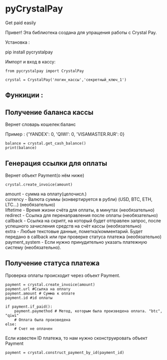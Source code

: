 # pyCrystalPay
Get paid easily



 Привет! Эта библиотека создана для упращения работы с Crystal Pay.


  Установка : 
  
  pip install pycrystalpay
  
  
  Импорт и вход в кассу:
  
  

    from pycrystalpay import CrystalPay 

    crystal = CrystalPay('логин_кассы','секретный_ключ_1')




 
Функиции : 
--------------------------------------------------------
 
 
 Получение баланса кассы
--------------------------------------------------------
 Вернет словарь кошелек:баланс
 
 Пример : {'YANDEX': 0, 'QIWI': 0, 'VISAMASTER.RUR': 0}

    balance = crystal.get_cash_balance()
    print(balance)

 
 
 
 
 Генерация ссылки для оплаты
 --------------------------------------------------------
 Вернет объект Payment(о нём ниже)
 
    crystal.create_invoice(amount) 

  amount - сумма на оплату(целочисл.)</br>
  currency - 	Валюта суммы (конвертируется в рубли) (USD, BTC, ETH, LTC…) (необязательно)</br>
  liftetime - Время жизни счёта для оплаты, в минутах (необязательно)</br>
  redirect - Ссылка для перенаправления после оплаты (необязательно)</br>
  callback - Ссылка на скрипт, на который будет отправлен запрос, после успешного зачисления средств на счёт кассы (необязательно)</br>
  extra - Любые текстовые данные, пометка/комментарий. Будет передано в callback или при проверке статуса платежа (необязательно)</br>
  payment_system - Если нужно принудительно указать платежную систему (необязательно).</br>

 
  
 
 Получение статуса платежа
--------------------------------------------------------
  Проверка оплаты происходит через объект Payment.


    payment = crystal.create_invoice(amount) 
    payment.url #Ссылка на оплату
    payment.amount # Сумма к оплате
    payment.id #id оплаты
    
    if payment.if_paid():
        payment.paymethod # Метод, которым была произведена оплата. "btc", "qiwi"
        # Оплата была произведена
    else:
        # Счет не оплачен
        
Если известен ID платежа, то нам нужно сконструировать объект Payment

    payment = crystal.construct_payment_by_id(payment_id)

  
  
  
 
